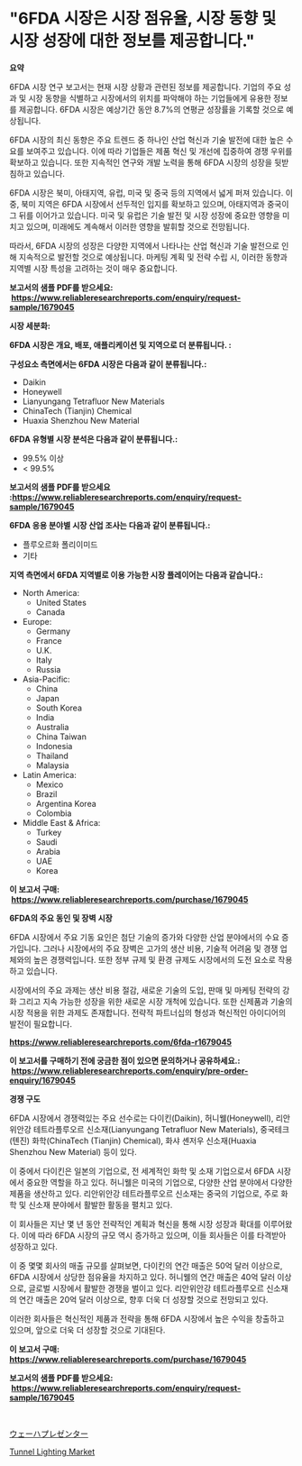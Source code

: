 <p><h1>"6FDA 시장은 시장 점유율, 시장 동향 및 시장 성장에 대한 정보를 제공합니다."</h1></p><p><strong>요약</strong></p>
<p><p>6FDA 시장 연구 보고서는 현재 시장 상황과 관련된 정보를 제공합니다. 기업의 주요 성과 및 시장 동향을 식별하고 시장에서의 위치를 파악해야 하는 기업들에게 유용한 정보를 제공합니다. 6FDA 시장은 예상기간 동안 8.7%의 연평균 성장률을 기록할 것으로 예상됩니다.</p><p>6FDA 시장의 최신 동향은 주요 트렌드 중 하나인 산업 혁신과 기술 발전에 대한 높은 수요를 보여주고 있습니다. 이에 따라 기업들은 제품 혁신 및 개선에 집중하여 경쟁 우위를 확보하고 있습니다. 또한 지속적인 연구와 개발 노력을 통해 6FDA 시장의 성장을 뒷받침하고 있습니다.</p><p>6FDA 시장은 북미, 아태지역, 유럽, 미국 및 중국 등의 지역에서 넓게 퍼져 있습니다. 이 중, 북미 지역은 6FDA 시장에서 선두적인 입지를 확보하고 있으며, 아태지역과 중국이 그 뒤를 이어가고 있습니다. 미국 및 유럽은 기술 발전 및 시장 성장에 중요한 영향을 미치고 있으며, 미래에도 계속해서 이러한 영향을 발휘할 것으로 전망됩니다.</p><p>따라서, 6FDA 시장의 성장은 다양한 지역에서 나타나는 산업 혁신과 기술 발전으로 인해 지속적으로 발전할 것으로 예상됩니다. 마케팅 계획 및 전략 수립 시, 이러한 동향과 지역별 시장 특성을 고려하는 것이 매우 중요합니다.</p></p>
<p><strong>보고서의 샘플 PDF를 받으세요: &nbsp;<a href="https://www.reliableresearchreports.com/enquiry/request-sample/1679045">https://www.reliableresearchreports.com/enquiry/request-sample/1679045</a></strong></p>
<p><strong>시장 세분화:</strong></p>
<p><strong> 6FDA 시장은 개요, 배포, 애플리케이션 및 지역으로 더 분류됩니다. :</strong></p>
<p><strong>구성요소 측면에서는 6FDA 시장은 다음과 같이 분류됩니다.:</strong></p>
<p><ul><li>Daikin</li><li>Honeywell</li><li>Lianyungang Tetrafluor New Materials</li><li>ChinaTech (Tianjin) Chemical</li><li>Huaxia Shenzhou New Material</li></ul></p>
<p><strong> 6FDA 유형별 시장 분석은 다음과 같이 분류됩니다.:</strong></p>
<p><ul><li>99.5% 이상</li><li>< 99.5%</li></ul></p>
<p><strong>보고서의 샘플 PDF를 받으세요 :<a href="https://www.reliableresearchreports.com/enquiry/request-sample/1679045">https://www.reliableresearchreports.com/enquiry/request-sample/1679045</a></strong></p>
<p><strong> 6FDA 응용 분야별 시장 산업 조사는 다음과 같이 분류됩니다.:</strong></p>
<p><ul><li>플루오르화 폴리이미드</li><li>기타</li></ul></p>
<p><strong>지역 측면에서 6FDA 지역별로 이용 가능한 시장 플레이어는 다음과 같습니다.:</strong></p>
<p><ul>
    <li>
        North America:
        <ul>
            <li>United States</li>
            <li>Canada</li>
        </ul>
    </li>
    <li>
        Europe:
        <ul>
            <li>Germany</li>
            <li>France</li>
            <li>U.K.</li>
            <li>Italy</li>
            <li>Russia</li>
        </ul>
    </li>
    <li>
        Asia-Pacific:
        <ul>
            <li>China</li>
            <li>Japan</li>
            <li>South Korea</li>
            <li>India</li>
            <li>Australia</li>
            <li>China Taiwan</li>
            <li>Indonesia</li>
            <li>Thailand</li>
            <li>Malaysia</li>
        </ul>
    </li>
    <li>
        Latin America:
        <ul>
            <li>Mexico</li>
            <li>Brazil</li>
            <li>Argentina Korea</li>
            <li>Colombia</li>
        </ul>
    </li>
    <li>
        Middle East & Africa:
        <ul>
            <li>Turkey</li>
            <li>Saudi</li>
            <li>Arabia</li>
            <li>UAE</li>
            <li>Korea</li>
        </ul>
    </li>
    </ul></p>
<p><strong>이 보고서 구매: &nbsp;<a href="https://www.reliableresearchreports.com/purchase/1679045">https://www.reliableresearchreports.com/purchase/1679045</a></strong></p>
<p><strong>6FDA의 주요 동인 및 장벽 시장</strong></p>
<p><p>6FDA 시장에서 주요 기동 요인은 첨단 기술의 증가와 다양한 산업 분야에서의 수요 증가입니다. 그러나 시장에서의 주요 장벽은 고가의 생산 비용, 기술적 어려움 및 경쟁 업체와의 높은 경쟁력입니다. 또한 정부 규제 및 환경 규제도 시장에서의 도전 요소로 작용하고 있습니다.</p><p>시장에서의 주요 과제는 생산 비용 절감, 새로운 기술의 도입, 판매 및 마케팅 전략의 강화 그리고 지속 가능한 성장을 위한 새로운 시장 개척에 있습니다. 또한 신제품과 기술의 시장 적용을 위한 과제도 존재합니다. 전략적 파트너십의 형성과 혁신적인 아이디어의 발전이 필요합니다.</p></p>
<p><strong><a href="https://www.reliableresearchreports.com/6fda-r1679045">https://www.reliableresearchreports.com/6fda-r1679045</a></strong></p>
<p><strong>이 보고서를 구매하기 전에 궁금한 점이 있으면 문의하거나 공유하세요.: &nbsp;<a href="https://www.reliableresearchreports.com/enquiry/pre-order-enquiry/1679045">https://www.reliableresearchreports.com/enquiry/pre-order-enquiry/1679045</a></strong></p>
<p><strong>경쟁 구도</strong></p>
<p><p>6FDA 시장에서 경쟁력있는 주요 선수로는 다이킨(Daikin), 허니웰(Honeywell), 리안위안강 테트라플루오르 신소재(Lianyungang Tetrafluor New Materials), 중국테크(톈진) 화학(ChinaTech (Tianjin) Chemical), 화샤 셴저우 신소재(Huaxia Shenzhou New Material) 등이 있다. </p><p>이 중에서 다이킨은 일본의 기업으로, 전 세계적인 화학 및 소재 기업으로서 6FDA 시장에서 중요한 역할을 하고 있다. 허니웰은 미국의 기업으로, 다양한 산업 분야에서 다양한 제품을 생산하고 있다. 리안위안강 테트라플루오르 신소재는 중국의 기업으로, 주로 화학 및 신소재 분야에서 활발한 활동을 펼치고 있다.</p><p>이 회사들은 지난 몇 년 동안 전략적인 계획과 혁신을 통해 시장 성장과 확대를 이루어왔다. 이에 따라 6FDA 시장의 규모 역시 증가하고 있으며, 이들 회사들은 이를 타격받아 성장하고 있다.</p><p>이 중 몇몇 회사의 매출 규모를 살펴보면, 다이킨의 연간 매출은 50억 달러 이상으로, 6FDA 시장에서 상당한 점유율을 차지하고 있다. 허니웰의 연간 매출은 40억 달러 이상으로, 글로벌 시장에서 활발한 경쟁을 벌이고 있다. 리안위안강 테트라플루오르 신소재의 연간 매출은 20억 달러 이상으로, 향후 더욱 더 성장할 것으로 전망되고 있다. </p><p>이러한 회사들은 혁신적인 제품과 전략을 통해 6FDA 시장에서 높은 수익을 창출하고 있으며, 앞으로 더욱 더 성장할 것으로 기대된다.</p></p>
<p><strong>이 보고서 구매: &nbsp; <a href="https://www.reliableresearchreports.com/purchase/1679045">https://www.reliableresearchreports.com/purchase/1679045</a></strong></p>
<p><strong>보고서의 샘플 PDF를 받으세요: &nbsp;<a href="https://www.reliableresearchreports.com/enquiry/request-sample/1679045">https://www.reliableresearchreports.com/enquiry/request-sample/1679045</a></strong><strong></strong></p>
<p>&nbsp;</p>
<p><p><a href="https://github.com/Sophiaard2003/Market-Research-Report-List-1/blob/main/768832825500.md">ウェーハプレゼンター</a></p><p><a href="https://github.com/brenzgnarento/Market-Research-Report-List-2/blob/main/tunnel-lighting-market.md">Tunnel Lighting Market</a></p></p>